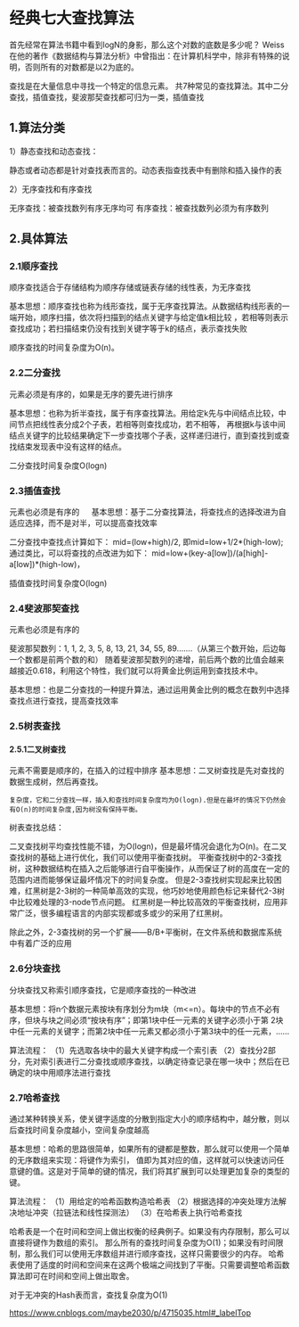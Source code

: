 # 经典七大查找算法

首先经常在算法书籍中看到logN的身影，那么这个对数的底数是多少呢？
Weiss 在他的著作《数据结构与算法分析》中曾指出：在计算机科学中，除非有特殊的说明，否则所有的对数都是以2为底的。

查找是在大量信息中寻找一个特定的信息元素。
共7种常见的查找算法。其中二分查找，插值查找，斐波那契查找都可归为一类，插值查找

## 1.算法分类

1）静态查找和动态查找：

静态或者动态都是针对查找表而言的。动态表指查找表中有删除和插入操作的表

2）无序查找和有序查找

无序查找：被查找数列有序无序均可
有序查找：被查找数列必须为有序数列

## 2.具体算法

### 2.1顺序查找

顺序查找适合于存储结构为顺序存储或链表存储的线性表，为无序查找

基本思想：顺序查找也称为线形查找，属于无序查找算法。从数据结构线形表的一端开始，顺序扫描，依次将扫描到的结点关键字与给定值k相比较
，若相等则表示查找成功；若扫描结束仍没有找到关键字等于k的结点，表示查找失败

顺序查找的时间复杂度为O(n)。

### 2.2二分查找

元素必须是有序的，如果是无序的要先进行排序

基本思想：也称为折半查找，属于有序查找算法。用给定k先与中间结点比较，中间节点把线性表分成2个子表，若相等则查找成功，若不相等，
再根据k与该中间结点关键字的比较结果确定下一步查找哪个子表，这样递归进行，直到查找到或查找结束发现表中没有这样的结点。

二分查找时间复杂度O(logn)

### 2.3插值查找
元素也必须是有序的
　
基本思想：基于二分查找算法，将查找点的选择改进为自适应选择，而不是对半，可以提高查找效率

二分查找中查找点计算如下：
mid=(low+high)/2, 即mid=low+1/2*(high-low);
通过类比，可以将查找的点改进为如下：
mid=low+(key-a[low])/(a[high]-a[low])*(high-low)，


插值查找时间复杂度O(logn)

### 2.4斐波那契查找

元素也必须是有序的

斐波那契数列：1, 1, 2, 3, 5, 8, 13, 21, 34, 55, 89…….（从第三个数开始，后边每一个数都是前两个数的和）
随着斐波那契数列的递增，前后两个数的比值会越来越接近0.618，利用这个特性，我们就可以将黄金比例运用到查找技术中。

基本思想：也是二分查找的一种提升算法，通过运用黄金比例的概念在数列中选择查找点进行查找，提高查找效率

### 2.5树表查找

#### 2.5.1二叉树查找
元素不需要是顺序的，在插入的过程中排序
基本思想：二叉树查找是先对查找的数据生成树，然后再查找。

	复杂度，它和二分查找一样，插入和查找时间复杂度均为O(logn).但是在最坏的情况下仍然会有O(n)的时间复杂度,因为树没有保持平衡。
	
树表查找总结：

二叉查找树平均查找性能不错，为O(logn)，但是最坏情况会退化为O(n)。在二叉查找树的基础上进行优化，我们可以使用平衡查找树。
平衡查找树中的2-3查找树，这种数据结构在插入之后能够进行自平衡操作，从而保证了树的高度在一定的范围内进而能够保证最坏情况下的时间复杂度。
但是2-3查找树实现起来比较困难，红黑树是2-3树的一种简单高效的实现，他巧妙地使用颜色标记来替代2-3树中比较难处理的3-node节点问题。
红黑树是一种比较高效的平衡查找树，应用非常广泛，很多编程语言的内部实现都或多或少的采用了红黑树。

除此之外，2-3查找树的另一个扩展——B/B+平衡树，在文件系统和数据库系统中有着广泛的应用


### 2.6分块查找

分块查找又称索引顺序查找，它是顺序查找的一种改进

基本思想：将n个数据元素按块有序划分为m块（m<=n）。每块中的节点不必有序，但块与块之间必须“按块有序”；即第1块中任一元素的关键字必须小于第
2块中任一元素的关键字；而第2块中任一元素又都必须小于第3块中的任一元素，……

算法流程：
	（1）先选取各块中的最大关键字构成一个索引表
	（2）查找分2部分，先对索引表进行二分查找或顺序查找，以确定待查记录在哪一块中；然后在已确定的块中用顺序法进行查找

### 2.7哈希查找

通过某种转换关系，使关键字适度的分散到指定大小的顺序结构中，越分散，则以后查找时间复杂度越小，空间复杂度越高
	
基本思想：哈希的思路很简单，如果所有的键都是整数，那么就可以使用一个简单的无序数组来实现：将键作为索引，
值即为其对应的值，这样就可以快速访问任意键的值。这是对于简单的键的情况，我们将其扩展到可以处理更加复杂的类型的键。

算法流程：
	（1）用给定的哈希函数构造哈希表
	（2）根据选择的冲突处理方法解决地址冲突（拉链法和线性探测法）
	（3）在哈希表上执行哈希查找
	
哈希表是一个在时间和空间上做出权衡的经典例子。如果没有内存限制，那么可以直接将键作为数组的索引。
那么所有的查找时间复杂度为O(1)；如果没有时间限制，那么我们可以使用无序数组并进行顺序查找，这样只需要很少的内存。
哈希表使用了适度的时间和空间来在这两个极端之间找到了平衡。只需要调整哈希函数算法即可在时间和空间上做出取舍。

对于无冲突的Hash表而言，查找复杂度为O(1)



https://www.cnblogs.com/maybe2030/p/4715035.html#_labelTop































	
	
	
	
	
	
	
	
	
	
	
	
	
	
	
	
	
	
	
	
	
	
	
	
	
	
	
	